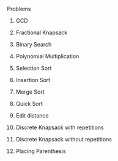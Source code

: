 ﻿Problems

1. GCD
2. Fractional Knapsack
3. Binary Search
4. Polynomial Multiplication

5. Selection Sort
6. Insertion Sort
7. Merge Sort
8. Quick Sort

9. Edit distance
10. Discrete Knapsack with repetitions
11. Discrete Knapsack without repetitions
12. Placing Parenthesis